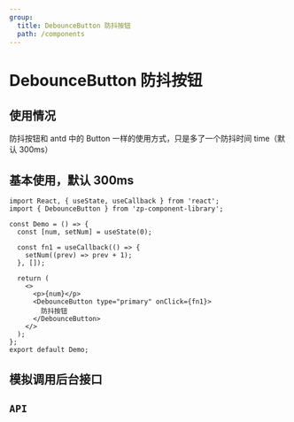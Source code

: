 ```yaml
---
group:
  title: DebounceButton 防抖按钮
  path: /components
---
```


# DebounceButton 防抖按钮

## 使用情况

防抖按钮和 antd 中的 Button 一样的使用方式，只是多了一个防抖时间 time（默认 300ms）

## 基本使用，默认 300ms

```tsx
import React, { useState, useCallback } from 'react';
import { DebounceButton } from 'zp-component-library';

const Demo = () => {
  const [num, setNum] = useState(0);

  const fn1 = useCallback(() => {
    setNum((prev) => prev + 1);
  }, []);

  return (
    <>
      <p>{num}</p>
      <DebounceButton type="primary" onClick={fn1}>
        防抖按钮
      </DebounceButton>
    </>
  );
};
export default Demo;
```

## 模拟调用后台接口

<code src='./DemoInterface'></code>

## `API`

<API src="./api/DebounceButtonProps.tsx" hideTitle></API>
